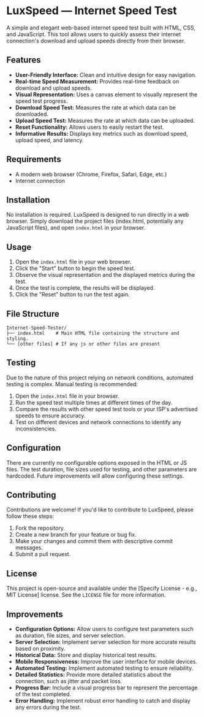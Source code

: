 # LuxSpeed — Internet Speed Test

A simple and elegant web-based internet speed test built with HTML, CSS, and JavaScript. This tool allows users to quickly assess their internet connection's download and upload speeds directly from their browser.

## Features

*   **User-Friendly Interface:** Clean and intuitive design for easy navigation.
*   **Real-time Speed Measurement:** Provides real-time feedback on download and upload speeds.
*   **Visual Representation:**  Uses a canvas element to visually represent the speed test progress.
*   **Download Speed Test:** Measures the rate at which data can be downloaded.
*   **Upload Speed Test:** Measures the rate at which data can be uploaded.
*   **Reset Functionality:** Allows users to easily restart the test.
*   **Informative Results:** Displays key metrics such as download speed, upload speed, and latency.

## Requirements

*   A modern web browser (Chrome, Firefox, Safari, Edge, etc.)
*   Internet connection

## Installation

No installation is required.  LuxSpeed is designed to run directly in a web browser.  Simply download the project files (index.html, potentially any JavaScript files), and open `index.html` in your browser.

## Usage

1.  Open the `index.html` file in your web browser.
2.  Click the "Start" button to begin the speed test.
3.  Observe the visual representation and the displayed metrics during the test.
4.  Once the test is complete, the results will be displayed.
5.  Click the "Reset" button to run the test again.

## File Structure

```
Internet-Speed-Tester/
├── index.html    # Main HTML file containing the structure and styling.
└── [other files] # If any js or other files are present
```

## Testing

Due to the nature of this project relying on network conditions, automated testing is complex. Manual testing is recommended:

1.  Open the `index.html` file in your browser.
2.  Run the speed test multiple times at different times of the day.
3.  Compare the results with other speed test tools or your ISP's advertised speeds to ensure accuracy.
4.  Test on different devices and network connections to identify any inconsistencies.

## Configuration

There are currently no configurable options exposed in the HTML or JS files.  The test duration, file sizes used for testing, and other parameters are hardcoded. Future improvements will allow configuring these settings.

## Contributing

Contributions are welcome!  If you'd like to contribute to LuxSpeed, please follow these steps:

1.  Fork the repository.
2.  Create a new branch for your feature or bug fix.
3.  Make your changes and commit them with descriptive commit messages.
4.  Submit a pull request.

## License

This project is open-source and available under the [Specify License - e.g., MIT License] license.  See the `LICENSE` file for more information.

## Improvements

*   **Configuration Options:** Allow users to configure test parameters such as duration, file sizes, and server selection.
*   **Server Selection:** Implement server selection for more accurate results based on proximity.
*   **Historical Data:** Store and display historical test results.
*   **Mobile Responsiveness:** Improve the user interface for mobile devices.
*   **Automated Testing:** Implement automated testing to ensure reliability.
*   **Detailed Statistics:** Provide more detailed statistics about the connection, such as jitter and packet loss.
*   **Progress Bar:** Include a visual progress bar to represent the percentage of the test completed.
*   **Error Handling:** Implement robust error handling to catch and display any errors during the test.
